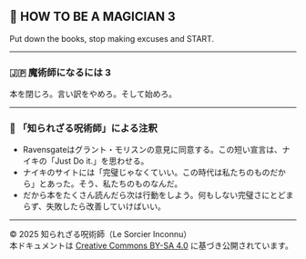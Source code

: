 ## 🧙 HOW TO BE A MAGICIAN 3 

Put down the books, stop making excuses and START.

---

### 🇯🇵 魔術師になるには 3

本を閉じろ。言い訳をやめろ。そして始めろ。

---

### 🐌 「知られざる呪術師」による注釈

- Ravensgateはグラント・モリスンの意見に同意する。この短い宣言は、ナイキの「Just Do it.」を思わせる。
- ナイキのサイトには「完璧じゃなくていい。この時代は私たちのものだから」とあった。そう、私たちのものなんだ。
- だから本をたくさん読んだら次は行動をしよう。何もしない完璧さにとどまらず、失敗したら改善していけばいい。

---

© 2025 知られざる呪術師（Le Sorcier Inconnu）  
本ドキュメントは [Creative Commons BY-SA 4.0](https://creativecommons.org/licenses/by-sa/4.0/deed.ja) に基づき公開されています。
